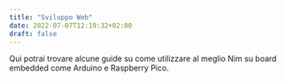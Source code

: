 ```yaml
---
title: "Sviluppo Web"
date: 2022-07-07T12:19:32+02:00
draft: false
---
```


Qui potrai trovare alcune guide su come utilizzare al meglio Nim su board embedded come Arduino e Raspberry Pico.